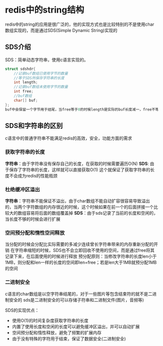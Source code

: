 # redis中的string结构
redis中的string的应用是很广泛的，他的实现方式也是比较特别的不是使用char数组实现的，而是通过SDS(Simple Dynamic String)实现的
## SDS介绍
SDS：简单动态字符串，使用c语言实现的。
```c
struct sdshdr{
    //记录buf数组已使用字节的数量
    //等于SDS所保存字符串的长度
    int length; 
    //记录buf数组未使用字节的数量
    int free;
    //buf数组
    char[] buf;
};
buf中会保留一个字节用于结尾，当free等于0的时候length是实际的buf长度减一，free不等于0的时候length+free等于buf的长度
```
## SDS和字符串的区别
c语言中的普通字符串不能满足redis的高效，安全，功能方面的需求
### 获取字符串的长度
**字符串**：由于字符串没有保存自己的长度，在获取的时候需要遍历O(N)
**SDS**: 由于保存了字符串的长度，这样就可以直接获取O(1)
这个就保证了获取字符串的长度不会成为redis的性能瓶颈
### 杜绝缓冲区溢出
**字符串**：字符串不能保证不溢出，由于char数组不能自动扩容很容易导致溢出的，当两个字符数组的内存很近的时候，这个时候如果在前一个的后面拼接一个比较大的数组容易将后面的数组覆盖掉
**SDS**：由于sds记录了当前的长度和空闲的，当长度不够的时候会进行扩展
### 空间预分配和惰性空间释放
当分配的时候会分配比实际需要的多减少连续曾长字符串带来的内存重新分配的开销
在字符串缩短的时候，SDS也不会立即回收不使用的空间，而是通过free将其记录下来，在后面使用的时候进行释放
预分配原则：当修改字符串的长度len小于1MB，则分配和len一样的长度的空间即len=free；若是len大于1MB就预分配1MB的空间
### 二进制安全
c语言的char数组是以空字符串结尾的，对于一些图片等包含结束符的就不是二进制安全的
sds是二进制安全的可以存储子符串和二进制文件(图片，音频等)

SDS的实现优点：

- 使用O(1)的时间复杂度获取字符串的长度
- 内置了使用长度和空闲的长度可以避免缓冲区溢出，并可以自动扩展
- 空间预分配和惰性释放，避免了频繁的扩展内存
- 由于没有特殊的字符用于结束，保证了数据安全(二进制安全)



















